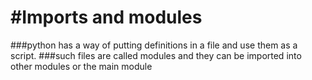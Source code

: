 #Imports and modules
===============================
###python has a way of putting definitions in a file and use them as a script.
###such files are called modules and they can be imported into other modules or the main module